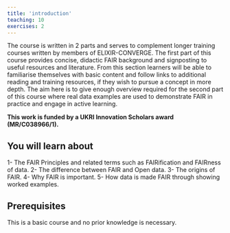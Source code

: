 ```yaml
---
title: 'introduction'
teaching: 10
exercises: 2
---
```


The course is written in 2 parts and serves to complement longer training courses written by members of ELIXIR-CONVERGE.  The first part of this course provides concise, didactic FAIR background and signposting to useful resources and literature.  From this section learners will be able to familiarise themselves with basic content and follow links to additional reading and training resources, if they wish to pursue a concept in more depth.  The aim here is to give enough overview required for the second part of this course where real data examples are used to demonstrate FAIR in practice and engage in active learning.

**This work is funded by a UKRI Innovation Scholars award (MR/C038966/1).**


## You will learn about

1- The FAIR Principles and related terms such as FAIRification and FAIRness of data.
2- The difference between FAIR and Open data.
3- The origins of FAIR.
4- Why FAIR is important.
5- How data is made FAIR through showing worked examples.


## Prerequisites

This is a basic course and no prior knowledge is necessary.


